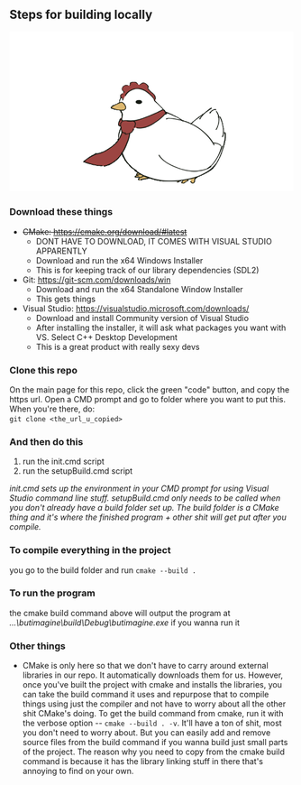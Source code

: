 ## Steps for building locally
![](https://github.com/jackb7890/butimagine/blob/main/hentie.gif)
### Download these things
- ~~CMake: https://cmake.org/download/#latest~~
    - DONT HAVE TO DOWNLOAD, IT COMES WITH VISUAL STUDIO APPARENTLY
    - Download and run the x64 Windows Installer
    - This is for keeping track of our library dependencies (SDL2)
- Git: https://git-scm.com/downloads/win
    - Download and run the x64 Standalone Window Installer
    - This gets things
- Visual Studio: https://visualstudio.microsoft.com/downloads/
    - Download and install Community version of Visual Studio
    - After installing the installer, it will ask what packages you
    want with VS. Select C++ Desktop Development
    - This is a great product with really sexy devs

### Clone this repo
On the main page for this repo, click the green "code" button, and copy
the https url. Open a CMD prompt and go to folder where you want to put this.
When you're there, do:  
`git clone <the_url_u_copied>`

### And then do this
1. run the init.cmd script
2. run the setupBuild.cmd script

*init.cmd sets up the environment in your CMD prompt for using Visual Studio command line stuff. setupBuild.cmd only needs to be called when you don't already have a build folder set up. The build folder is a CMake thing and it's where the finished program + other shit will get put after you compile.*

### To compile everything in the project
you go to the build folder and run `cmake --build .`

### To run the program
the cmake build command above will output the program at *...\butimagine\build\Debug\butimagine.exe* if you wanna run it


### Other things
- CMake is only here so that we don't have to carry around external libraries in our repo. It automatically downloads them for us. However, once you've built the project with cmake and installs the libraries, you can take the build command it uses and repurpose that to compile things using just the compiler and not have to worry about all the other shit CMake's doing. To get the build command from cmake, run it with the verbose option -- `cmake --build . -v`. It'll have a ton of shit, most you don't need to worry about. But you can easily add and remove source files from the build command if you wanna build just small parts of the project. The reason why you need to copy from the cmake build command is because it has the library linking stuff in there that's annoying to find on your own.

